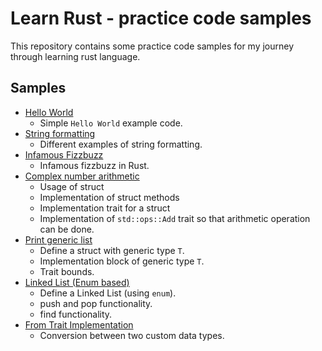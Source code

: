 # Learn Rust - practice code samples 

This repository contains some practice code samples for my journey through learning rust language.

## Samples
- [Hello World](https://github.com/RamGorurerChhana/learn-rust/tree/main/hello_world)
    - Simple `Hello World` example code.
- [String formatting](https://github.com/RamGorurerChhana/learn-rust/tree/main/pretty_print)
    - Different examples of string formatting.
- [Infamous Fizzbuzz](https://github.com/RamGorurerChhana/learn-rust/tree/main/fizzbuzz)
    - Infamous fizzbuzz in Rust.
- [Complex number arithmetic](https://github.com/RamGorurerChhana/learn-rust/tree/main/complex_num)
    - Usage of struct 
    - Implementation of struct methods
    - Implementation trait for a struct 
    - Implementation of `std::ops::Add` trait so that arithmetic operation can be done.
- [Print generic list](https://github.com/RamGorurerChhana/learn-rust/tree/main/print_list)
    - Define a struct with generic type `T`. 
    - Implementation block of generic type `T`. 
    - Trait bounds.
- [Linked List (Enum based)](https://github.com/RamGorurerChhana/learn-rust/tree/main/linked_list)
    - Define a Linked List (using `enum`).
    - push and pop functionality.
    - find functionality.
- [From Trait Implementation](https://github.com/RamGorurerChhana/learn-rust/tree/main/from_trait)
    - Conversion between two custom data types.